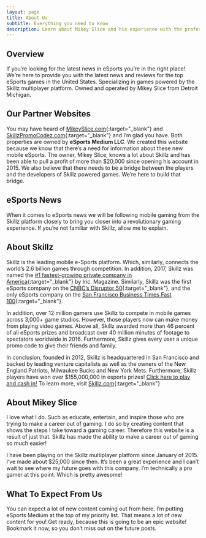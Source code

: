 ```yaml
---
layout: page
title: About Us
subtitle: Everything you need to know
description: Learn about Mikey Slice and his experience with the professional esports gaming arena.
---
```



## Overview

If you’re looking for the latest news in eSports you’re in the right place! We’re here to provide you with the latest news and reviews for the top eSports games in the United States. Specializing in games powered by the Skillz multiplayer platform. Owned and operated by Mikey Slice from Detroit Michigan.

## Our Partner Websites

You may have heard of [MikeySlice.com](https://mikeyslice.com){:target="_blank"} and [SkillzPromoCodez.com](https://skillzpromocodez.com){:target="_blank"} and I’m glad you have. Both properties are owned by **eSports Medium LLC**. We created this website because we know that there’s a need for information about these new mobile eSports. The owner, Mikey Slice, knows a lot about Skillz and has been able to pull a profit of more than $20,000 since opening his account in 2015. We also believe that there needs to be a bridge between the players and the developers of Skillz powered games. We’re here to build that bridge.

## eSports News

When it comes to eSports news we will be following mobile gaming from the Skillz platform closely to bring you closer into a revolutionary gaming experience. If you’re not familiar with Skillz, allow me to explain.

## About Skillz

Skillz is the leading mobile e-Sports platform. Which, similarly, connects the world’s 2.6 billion games through competition. In addition, 2017, Skillz was named the [#1 fastest-growing private company in America](https://www.inc.com/profile/skillz){:target="_blank"} by Inc. Magazine. Similarly, Skillz was the first eSports company on the [CNBC’s Disruptor 50](https://www.cnbc.com/video/2017/05/17/cnbcs-2017-disruptor-50-list-new-category-esports-competitive-video-gaming.html){:target="_blank"}, and the only eSports company on the [San Francisco Business Times Fast 100](https://www.bizjournals.com/sanfrancisco/news/2017/10/23/bay-area-fastest-growing-tech-companies-fast-100.html){:target="_blank"}.

In addition, over 12 million gamers use Skillz to compete in mobile games across 3,000+ game studios. However, those players now can make money from playing video games. Above all, Skillz awarded more than 46 percent of all eSports prizes and broadcast over 40 million minutes of footage to spectators worldwide in 2016. Furthermore, Skillz gives every user a unique promo code to give their friends and family.

In conclusion, founded in 2012, Skillz is headquartered in San Francisco and backed by leading venture capitalists as well as the owners of the New England Patriots, Milwaukee Bucks and New York Mets. Furthermore, Skillz players have won over $155,000,000 in esports prizes! [Click here to play and cash in!](/skillz-games/) To learn more, visit [Skillz.com](https://skillz.com){:target="_blank"}

## About Mikey Slice

I love what I do. Such as educate, entertain, and inspire those who are trying to make a career out of gaming. I do so by creating content that shows the steps I take toward a gaming career. Therefore this website is a result of just that. Skillz has made the ability to make a career out of gaming so much easier!

I have been playing on the Skillz multiplayer platform since January of 2015. I’ve made about $25,000 since then. It’s been a great experience and I can’t wait to see where my future goes with this company. I’m technically a pro gamer at this point. Which is pretty awesome!

## What To Expect From Us

You can expect a lot of new content coming out from here. I’m putting eSports Medium at the top of my priority list. That means a lot of new content for you! Get ready, because this is going to be an epic website! Bookmark it now, so you don’t miss out on the future posts.
